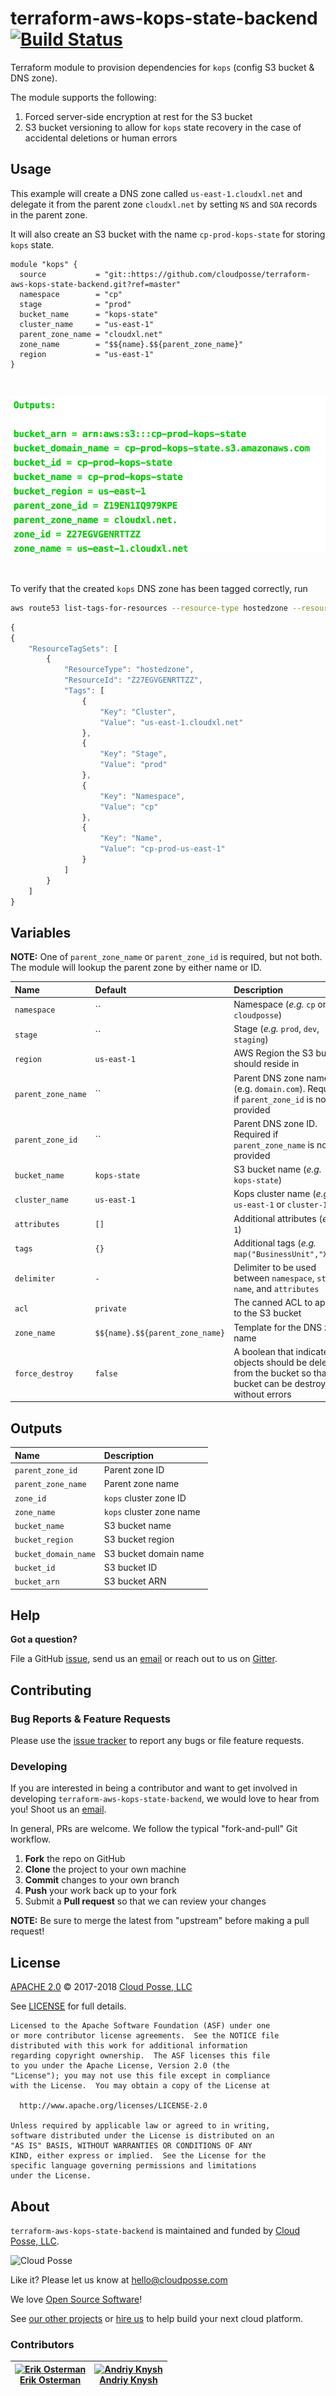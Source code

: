 # terraform-aws-kops-state-backend [![Build Status](https://travis-ci.org/cloudposse/terraform-aws-kops-state-backend.svg?branch=master)](https://travis-ci.org/cloudposse/terraform-aws-kops-state-backend)

Terraform module to provision dependencies for `kops` (config S3 bucket & DNS zone).

The module supports the following:

1. Forced server-side encryption at rest for the S3 bucket
2. S3 bucket versioning to allow for `kops` state recovery in the case of accidental deletions or human errors


## Usage

This example will create a DNS zone called `us-east-1.cloudxl.net` and delegate it from the parent zone `cloudxl.net` by setting `NS` and `SOA` records in the parent zone.

It will also create an S3 bucket with the name `cp-prod-kops-state` for storing `kops` state.

```hcl
module "kops" {
  source           = "git::https://github.com/cloudposse/terraform-aws-kops-state-backend.git?ref=master"
  namespace        = "cp"
  stage            = "prod"
  bucket_name      = "kops-state"
  cluster_name     = "us-east-1"
  parent_zone_name = "cloudxl.net"
  zone_name        = "$${name}.$${parent_zone_name}"
  region           = "us-east-1"
}
```

<br/>

![kops-state-backend](images/kops-state-backend.png)

<br/>

To verify that the created `kops` DNS zone has been tagged correctly, run

```sh
aws route53 list-tags-for-resources --resource-type hostedzone --resource-ids Z27EGVGENRTTZZ
```


```js
{
{
    "ResourceTagSets": [
        {
            "ResourceType": "hostedzone",
            "ResourceId": "Z27EGVGENRTTZZ",
            "Tags": [
                {
                    "Key": "Cluster",
                    "Value": "us-east-1.cloudxl.net"
                },
                {
                    "Key": "Stage",
                    "Value": "prod"
                },
                {
                    "Key": "Namespace",
                    "Value": "cp"
                },
                {
                    "Key": "Name",
                    "Value": "cp-prod-us-east-1"
                }
            ]
        }
    ]
}
```


## Variables

__NOTE:__ One of `parent_zone_name` or `parent_zone_id` is required, but not both.
The module will lookup the parent zone by either name or ID.


|  Name                    |  Default                                 |  Description                                                                      | Required |
|:-------------------------|:-----------------------------------------|:----------------------------------------------------------------------------------|:--------:|
| `namespace`              | ``                                       | Namespace (_e.g._ `cp` or `cloudposse`)                                           | Yes      |
| `stage`                  | ``                                       | Stage (_e.g._ `prod`, `dev`, `staging`)                                           | Yes      |
| `region`                 | `us-east-1`                              | AWS Region the S3 bucket should reside in                                         | Yes      |
| `parent_zone_name`       | ``                                       | Parent DNS zone name (e.g. `domain.com`). Required if `parent_zone_id` is not provided    | Yes      |
| `parent_zone_id`         | ``                                       | Parent DNS zone ID. Required if `parent_zone_name` is not provided                | Yes      |
| `bucket_name`            | `kops-state`                             | S3 bucket name (_e.g._ `kops-state`)                                              | Yes      |
| `cluster_name`           | `us-east-1`                              | Kops cluster name (_e.g._ `us-east-1` or `cluster-1`)                             | Yes      |
| `attributes`             | `[]`                                     | Additional attributes (_e.g._ `1`)                                                | No       |
| `tags`                   | `{}`                                     | Additional tags  (_e.g._ `map("BusinessUnit","XYZ")`                              | No       |
| `delimiter`              | `-`                                      | Delimiter to be used between `namespace`, `stage`, `name`, and `attributes`       | No       |
| `acl`                    | `private`                                | The canned ACL to apply to the S3 bucket                                          | No       |
| `zone_name`              | `$${name}.$${parent_zone_name}`          | Template for the DNS zone name                                                    | No       |
| `force_destroy`          | `false`                                  | A boolean that indicates all objects should be deleted from the bucket so that the bucket can be destroyed without errors   | No       |


## Outputs

| Name                   | Description               |
|:-----------------------|:--------------------------|
| `parent_zone_id`       | Parent zone ID            |
| `parent_zone_name`     | Parent zone name          |
| `zone_id`              | `kops` cluster zone ID    |
| `zone_name`            | `kops` cluster zone name  |
| `bucket_name`          | S3 bucket name            |
| `bucket_region`        | S3 bucket region          |
| `bucket_domain_name`   | S3 bucket domain name     |
| `bucket_id`            | S3 bucket ID              |
| `bucket_arn`           | S3 bucket ARN             |


## Help

**Got a question?**

File a GitHub [issue](https://github.com/cloudposse/terraform-aws-kops-state-backend/issues), send us an [email](mailto:hello@cloudposse.com) or reach out to us on [Gitter](https://gitter.im/cloudposse/).


## Contributing

### Bug Reports & Feature Requests

Please use the [issue tracker](https://github.com/cloudposse/terraform-aws-kops-state-backend/issues) to report any bugs or file feature requests.

### Developing

If you are interested in being a contributor and want to get involved in developing `terraform-aws-kops-state-backend`, we would love to hear from you! Shoot us an [email](mailto:hello@cloudposse.com).

In general, PRs are welcome. We follow the typical "fork-and-pull" Git workflow.

 1. **Fork** the repo on GitHub
 2. **Clone** the project to your own machine
 3. **Commit** changes to your own branch
 4. **Push** your work back up to your fork
 5. Submit a **Pull request** so that we can review your changes

**NOTE:** Be sure to merge the latest from "upstream" before making a pull request!


## License

[APACHE 2.0](LICENSE) © 2017-2018 [Cloud Posse, LLC](https://cloudposse.com)

See [LICENSE](LICENSE) for full details.

    Licensed to the Apache Software Foundation (ASF) under one
    or more contributor license agreements.  See the NOTICE file
    distributed with this work for additional information
    regarding copyright ownership.  The ASF licenses this file
    to you under the Apache License, Version 2.0 (the
    "License"); you may not use this file except in compliance
    with the License.  You may obtain a copy of the License at

      http://www.apache.org/licenses/LICENSE-2.0

    Unless required by applicable law or agreed to in writing,
    software distributed under the License is distributed on an
    "AS IS" BASIS, WITHOUT WARRANTIES OR CONDITIONS OF ANY
    KIND, either express or implied.  See the License for the
    specific language governing permissions and limitations
    under the License.


## About

`terraform-aws-kops-state-backend` is maintained and funded by [Cloud Posse, LLC][website].

![Cloud Posse](https://cloudposse.com/logo-300x69.png)


Like it? Please let us know at <hello@cloudposse.com>

We love [Open Source Software](https://github.com/cloudposse/)!

See [our other projects][community]
or [hire us][hire] to help build your next cloud platform.

  [website]: https://cloudposse.com/
  [community]: https://github.com/cloudposse/
  [hire]: https://cloudposse.com/contact/


### Contributors

| [![Erik Osterman][erik_img]][erik_web]<br/>[Erik Osterman][erik_web] | [![Andriy Knysh][andriy_img]][andriy_web]<br/>[Andriy Knysh][andriy_web] |
|-------------------------------------------------------|------------------------------------------------------------------|

  [erik_img]: http://s.gravatar.com/avatar/88c480d4f73b813904e00a5695a454cb?s=144
  [erik_web]: https://github.com/osterman/
  [andriy_img]: https://avatars0.githubusercontent.com/u/7356997?v=4&u=ed9ce1c9151d552d985bdf5546772e14ef7ab617&s=144
  [andriy_web]: https://github.com/aknysh/
